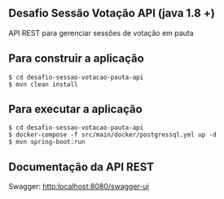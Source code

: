 Desafio Sessão Votação API (java 1.8 +)
--------------------------------------

API REST para gerenciar sessões de votação em pauta

Para construir a aplicação
-------------------------

	$ cd desafio-sessao-votacao-pauta-api
	$ mvn clean install

Para executar a aplicação
-------------------------

	$ cd desafio-sessao-votacao-pauta-api
	$ docker-compose -f src/main/docker/postgressql.yml up -d
	$ mvn spring-boot:run

Documentação da API REST
------------------------

Swagger: <http:localhost:8080/swagger-ui>
